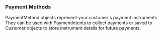 ### Payment Methods

PaymentMethod objects represent your customer's payment instruments. They can be used with PaymentIntents to collect payments or saved to Customer objects to store instrument details for future payments.
